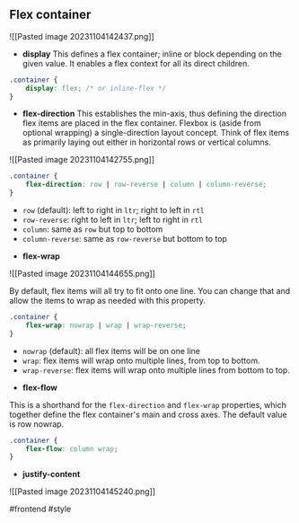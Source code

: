 ## Flex container

![[Pasted image 20231104142437.png]]

* **display**
	This defines a flex container;
	inline or block depending on the given value. It enables a flex context for all its direct children.

```css
.container {
	display: flex; /* or inline-flex */
}
```

* **flex-direction**
	This establishes the min-axis, thus defining the direction flex items are placed in the flex container. Flexbox is (aside from optional wrapping) a single-direction layout concept. Think of flex items as primarily laying out either in horizontal rows or vertical columns.

![[Pasted image 20231104142755.png]]

```css
.container {
	flex-direction: row | row-reverse | column | column-reverse;
}
```

- `row` (default): left to right in `ltr`; right to left in `rtl`
- `row-reverse`: right to left in `ltr`; left to right in `rtl`
- `column`: same as `row` but top to bottom
- `column-reverse`: same as `row-reverse` but bottom to top

* **flex-wrap**

![[Pasted image 20231104144655.png]]

By default, flex items will all try to fit onto one line. You can change that and allow the items to wrap as needed with this property.

```css
.container {
	flex-wrap: nowrap | wrap | wrap-reverse;
}
```

- `nowrap` (default): all flex items will be on one line
- `wrap`: flex items will wrap onto multiple lines, from top to bottom.
- `wrap-reverse`: flex items will wrap onto multiple lines from bottom to top.

* **flex-flow**

This is a shorthand for the `flex-direction` and `flex-wrap` properties, which together define the flex container's main and cross axes. The default value is row nowrap.

```css
.container {
	flex-flow: column wrap;
}
```

* **justify-content**

![[Pasted image 20231104145240.png]]

#frontend #style 